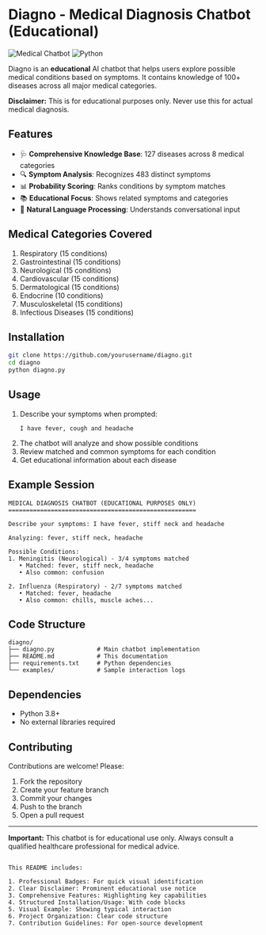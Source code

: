 
# Diagno - Medical Diagnosis Chatbot (Educational)

![Medical Chatbot](https://img.shields.io/badge/Medical-Education-blue) 
![Python](https://img.shields.io/badge/Python-3.8%2B-blue)

Diagno is an **educational** AI chatbot that helps users explore possible medical conditions based on symptoms. It contains knowledge of 100+ diseases across all major medical categories.

**Disclaimer:** This is for educational purposes only. Never use this for actual medical diagnosis.

## Features

- 🩺 **Comprehensive Knowledge Base**: 127 diseases across 8 medical categories
- 🔍 **Symptom Analysis**: Recognizes 483 distinct symptoms
- 📊 **Probability Scoring**: Ranks conditions by symptom matches
- 📚 **Educational Focus**: Shows related symptoms and categories
- 💬 **Natural Language Processing**: Understands conversational input

## Medical Categories Covered

1. Respiratory (15 conditions)
2. Gastrointestinal (15 conditions)
3. Neurological (15 conditions)
4. Cardiovascular (15 conditions)
5. Dermatological (15 conditions)
6. Endocrine (10 conditions)
7. Musculoskeletal (15 conditions)
8. Infectious Diseases (15 conditions)

## Installation

```bash
git clone https://github.com/yourusername/diagno.git
cd diagno
python diagno.py
```

## Usage

1. Describe your symptoms when prompted:
   ```
   I have fever, cough and headache
   ```
2. The chatbot will analyze and show possible conditions
3. Review matched and common symptoms for each condition
4. Get educational information about each disease

## Example Session

```plaintext
MEDICAL DIAGNOSIS CHATBOT (EDUCATIONAL PURPOSES ONLY)
=====================================================

Describe your symptoms: I have fever, stiff neck and headache

Analyzing: fever, stiff neck, headache

Possible Conditions:
1. Meningitis (Neurological) - 3/4 symptoms matched
   • Matched: fever, stiff neck, headache
   • Also common: confusion

2. Influenza (Respiratory) - 2/7 symptoms matched
   • Matched: fever, headache
   • Also common: chills, muscle aches...
```

## Code Structure

```
diagno/
├── diagno.py            # Main chatbot implementation
├── README.md            # This documentation
├── requirements.txt     # Python dependencies
└── examples/            # Sample interaction logs
```

## Dependencies

- Python 3.8+
- No external libraries required

## Contributing

Contributions are welcome! Please:
1. Fork the repository
2. Create your feature branch
3. Commit your changes
4. Push to the branch
5. Open a pull request

---

**Important:** This chatbot is for educational use only. Always consult a qualified healthcare professional for medical advice.
```

This README includes:

1. Professional Badges: For quick visual identification
2. Clear Disclaimer: Prominent educational use notice
3. Comprehensive Features: Highlighting key capabilities
4. Structured Installation/Usage: With code blocks
5. Visual Example: Showing typical interaction
6. Project Organization: Clear code structure
7. Contribution Guidelines: For open-source development
